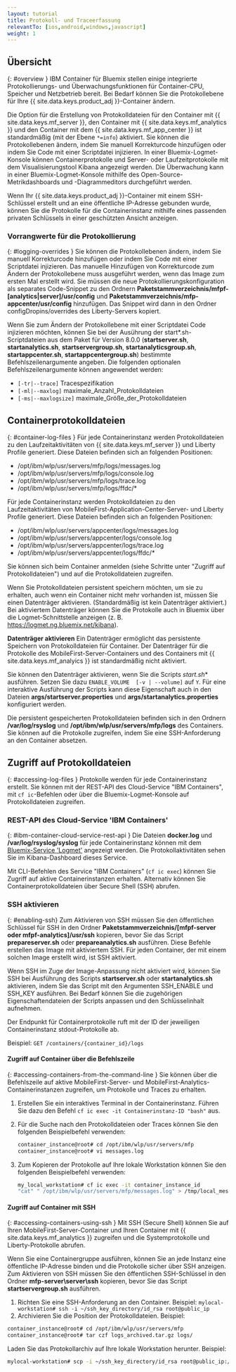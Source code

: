 ```yaml
---
layout: tutorial
title: Protokoll- und Traceerfassung
relevantTo: [ios,android,windows,javascript]
weight: 1
---
```

<!-- NLS_CHARSET=UTF-8 -->
## Übersicht
{: #overview }
IBM Container für Bluemix stellen einige integrierte Protokollierungs- und Überwachungsfunktionen für
Container-CPU, Speicher und Netzbetrieb bereit.
Bei Bedarf können Sie die Protokollebene für Ihre {{ site.data.keys.product_adj }}-Container ändern. 

Die Option für die Erstellung von Protokolldateien für den Container mit {{ site.data.keys.mf_server }}, den Container mit {{ site.data.keys.mf_analytics }} und den Container mit dem {{ site.data.keys.mf_app_center }} ist standardmäßig (mit der Ebene `*=info`) aktiviert. Sie können die Protokollebenen ändern, indem Sie manuell Korrekturcode hinzufügen oder indem Sie Code mit einer Scriptdatei injizieren. In einer Bluemix-Logmet-Konsole können Containerprotokolle und Server- oder Laufzeitprotokolle mit dem Visualisierungstool Kibana angezeigt werden. Die Überwachung kann in einer Bluemix-Logmet-Konsole mithilfe des Open-Source-Metrikdashboards und -Diagrammeditors durchgeführt werden. 

Wenn Ihr {{ site.data.keys.product_adj }}-Container mit einem SSH-Schlüssel erstellt und an eine öffentliche IP-Adresse gebunden wurde, können Sie die Protokolle für die Containerinstanz mithilfe eines passenden privaten Schlüssels in einer geschützten Ansicht anzeigen. 

### Vorrangwerte für die Protokollierung
{: #logging-overrides }
Sie können die Protokollebenen ändern, indem Sie manuell Korrekturcode hinzufügen oder indem Sie Code mit einer Scriptdatei injizieren. Das manuelle Hinzufügen von Korrekturcode zum Ändern der Protokollebene muss ausgeführt werden, wenn das Image zum ersten Mal erstellt wird. Sie müssen die neue Protokollierungskonfiguration als separates Code-Snippet zu den Ordnern **Paketstammverzeichnis/mfpf-[analytics|server]/usr/config** und **Paketstammverzeichnis/mfp-appcenter/usr/config** hinzufügen. Das Snippet wird dann in den Ordner configDropins/overrides des Liberty-Servers kopiert. 

Wenn Sie zum Ändern der Protokollebene mit einer Scriptdatei Code injizieren möchten, können Sie bei der Ausührung der start*.sh-Scriptdateien aus dem Paket für Version 8.0.0 (**startserver.sh**, **startanalytics.sh**, **startservergroup.sh**, **startanalyticsgroup.sh**, **startappcenter.sh**, **startappcentergroup.sh**) bestimmte Befehlszeilenargumente angeben.
Die folgenden optionalen Befehlszeilenargumente können angewendet werden: 

* `[-tr|--trace]` Tracespezifikation
* `[-ml|--maxlog]` maximale_Anzahl_Protokolldateien
* `[-ms|--maxlogsize]` maximale_Größe_der_Protokolldateien

## Containerprotokolldateien
{: #container-log-files }
Für jede Containerinstanz werden Protokolldateien zu den Laufzeitaktivitäten von {{ site.data.keys.mf_server }} und Liberty Profile generiert. Diese Dateien befinden sich an folgenden Positionen: 

* /opt/ibm/wlp/usr/servers/mfp/logs/messages.log
* /opt/ibm/wlp/usr/servers/mfp/logs/console.log
* /opt/ibm/wlp/usr/servers/mfp/logs/trace.log
* /opt/ibm/wlp/usr/servers/mfp/logs/ffdc/*

Für jede Containerinstanz werden Protokolldateien zu den Laufzeitaktivitäten von MobileFirst-Application-Center-Server- und Liberty Profile generiert. Diese Dateien befinden sich an folgenden Positionen: 

* /opt/ibm/wlp/usr/servers/appcenter/logs/messages.log
* /opt/ibm/wlp/usr/servers/appcenter/logs/console.log
* /opt/ibm/wlp/usr/servers/appcenter/logs/trace.log
* /opt/ibm/wlp/usr/servers/appcenter/logs/ffdc/*

Sie können sich beim Container anmelden (siehe Schritte unter "Zugriff auf Protokolldateien") und auf die Protokolldateien zugreifen. 

Wenn Sie Protokolldateien persistent speichern möchten, um sie zu erhalten, auch wenn ein Container nicht mehr vorhanden ist, müssen Sie einen Datenträger aktivieren. (Standardmäßig ist kein Datenträger aktiviert.) Bei aktiviertem Datenträger können Sie die Protokolle auch in Bluemix über die Logmet-Schnittstelle anzeigen
(z. B. https://logmet.ng.bluemix.net/kibana). 

**Datenträger aktivieren**
Ein Datenträger ermöglicht das persistente Speichern von Protokolldateien für Container. Der Datenträger für die Protokolle des MobileFirst-Server-Containers und des Containers mit {{ site.data.keys.mf_analyics }} ist standardmäßig nicht aktiviert. 

Sie können den Datenträger aktivieren, wenn Sie die Scripts **start*.sh** ausführen. Setzen Sie dazu `ENABLE_VOLUME  [-v | --volume]` auf `Y`. Für eine interaktive Ausführung der Scripts kann diese Eigenschaft auch in den Dateien **args/startserver.properties** und **args/startanalytics.properties** konfiguriert werden. 

Die persistent gespeicherten Protokolldateien befinden sich in den Ordnern **/var/log/rsyslog** und **/opt/ibm/wlp/usr/servers/mfp/logs** des Containers.   
Sie können auf die Protokolle zugreifen, indem Sie eine SSH-Anforderung an den Container absetzen. 

## Zugriff auf Protokolldateien
{: #accessing-log-files }
Protokolle werden für jede Containerinstanz erstellt. Sie können mit der REST-API des Cloud-Service "IBM Containers", mit `cf ic`-Befehlen oder über die Bluemix-Logmet-Konsole auf Protokolldateien zugreifen. 

### REST-API des Cloud-Service 'IBM Containers'
{: #ibm-container-cloud-service-rest-api }
Die Dateien **docker.log** und **/var/log/rsyslog/syslog** für jede Containerinstanz können mit dem
[Bluemix-Service 'Logmet'](https://logmet.ng.bluemix.net/kibana/) angezeigt werden. Die Protokollaktivitäten sehen Sie im Kibana-Dashboard dieses Service. 

Mit CLI-Befehlen des Service "IBM Containers" (`cf ic exec`) können Sie Zugriff auf aktive Containerinstanzen erhalten. Alternativ können Sie Containerprotokolldateien über Secure Shell (SSH) abrufen. 

### SSH aktivieren
{: #enabling-ssh}
Zum Aktivieren von
SSH müssen Sie den öffentlichen Schlüssel für SSH in den Ordner **Paketstammverzeichnis/[mfpf-server oder mfpf-analytics]/usr/ssh** kopieren, bevor Sie das Script **prepareserver.sh** oder **prepareanalytics.sh** ausführen. Diese Befehle erstellen das Image mit aktiviertem SSH. Für jeden Container, der mit einem solchen Image erstellt wird, ist SSH aktiviert. 

Wenn SSH im Zuge der Image-Anpassung nicht aktiviert wird, können Sie SSH bei Ausführung des Scripts **startserver.sh** oder **startanalytics.sh** aktivieren, indem Sie das Script mit den Argumenten
SSH\_ENABLE und SSH\_KEY ausführen.
Bei Bedarf können Sie die zugehörigen Eigenschaftendateien der Scripts anpassen und den Schlüsselinhalt aufnehmen. 

Der Endpunkt für Containerprotokolle ruft mit der ID der jeweiligen Containerinstanz stdout-Protokolle ab. 

Beispiel: `GET /containers/{container_id}/logs`

#### Zugriff auf Container über die Befehlszeile
{: #accessing-containers-from-the-command-line }
Sie können über die Befehlszeile auf aktive MobileFirst-Server- und MobileFirst-Analytics-Containerinstanzen zugreifen, um Protokolle und Traces zu erhalten. 

1. Erstellen Sie ein interaktives Terminal in der Containerinstanz. Führen Sie dazu den Befehl `cf ic exec -it Containerinstanz-ID "bash"` aus.
2. Für die Suche nach den Protokolldateien oder Traces können Sie den folgenden Beispielbefehl verwenden: 

   ```bash
   container_instance@root# cd /opt/ibm/wlp/usr/servers/mfp
   container_instance@root# vi messages.log
   ```

3. Zum Kopieren der Protokolle auf Ihre lokale Workstation können Sie den folgenden Beispielbefehl verwenden: 

   ```bash
   my_local_workstation# cf ic exec -it container_instance_id
   "cat" " /opt/ibm/wlp/usr/servers/mfp/messages.log" > /tmp/local_messages.log
   ```

#### Zugriff auf Container mit SSH
{: #accessing-containers-using-ssh }
Mit SSH (Secure Shell) können Sie auf Ihren MobileFirst-Server-Container und Ihren Container mit {{ site.data.keys.mf_analytics }} zugreifen und die Systemprotokolle und Liberty-Protokolle abrufen. 

Wenn Sie eine Containergruppe ausführen, können Sie an jede Instanz eine öffentliche IP-Adresse binden und die Protokolle sicher über SSH anzeigen. Zum Aktivieren von
SSH müssen Sie den öffentlichen SSH-Schlüssel in den Ordner **mfp-server\server\ssh** kopieren, bevor Sie das Script **startservergroup.sh** ausführen. 

1. Richten Sie eine SSH-Anforderung an den Container. Beispiel: `mylocal-workstation# ssh -i ~/ssh_key_directory/id_rsa root@public_ip`
2. Archivieren Sie die Position der Protokolldateien. Beispiel:

```bash
container_instance@root# cd /opt/ibm/wlp/usr/servers/mfp
container_instance@root# tar czf logs_archived.tar.gz logs/
```

Laden Sie das Protokollarchiv auf Ihre lokale Workstation herunter. Beispiel:

```bash
mylocal-workstation# scp -i ~/ssh_key_directory/id_rsa root@public_ip:/opt/ibm/wlp/usr/servers/mfp/logs_archived.tar.gz /local_workstation_dir/target_location/
```
